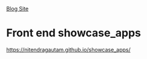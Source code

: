 [Blog Site](https://www.nitendratech.com)


# Front end showcase_apps

https://nitendragautam.github.io/showcase_apps/
